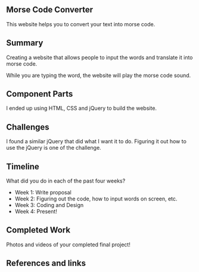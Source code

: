 ## Morse Code Converter

This website helps you to convert your text into morse code.

## Summary

Creating a website that allows people to input the words and translate it into morse code. 

While you are typing the word, the website will play the morse code sound.

## Component Parts

I ended up using HTML, CSS and jQuery to build the website.

## Challenges

I found a similar jQuery that did what I want it to do. Figuring it out how to use the jQuery is one of the challenge.

## Timeline

What did you do in each of the past four weeks?

- Week 1: Write proposal
- Week 2: Figuring out the code, how to input words on screen, etc.
- Week 3: Coding and Design
- Week 4: Present!

## Completed Work

Photos and videos of your completed final project!

## References and links
